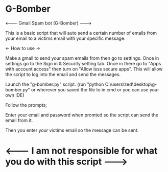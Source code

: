 # G-Bomber

<--- Gmail Spam bot (G-Bomber) --->

This is a basic script that will auto send a certain number of emails from your email to a victims email with your specific message. 

<- How to use ->

Make a gmail to send your spam emails from then go to settings. 
Once in settings go to the Sign in & Security setting tab. 
Once in there go to "Apps with account access" then turn on "Allow less secure apps".
This will allow the script to log into the email and send the messages.

Launch the "g-bomber.py" script. (run "python C:\users\zed\desktop\g-bomber.py" or wherever you saved the file to in cmd or you can use your own IDE) 

Follow the prompts;

Enter your email and password when promted so the script can send the email from it. 

Then you enter your victims email so the message can be sent.

# <--- I am not responsible for what you do with this script --->
